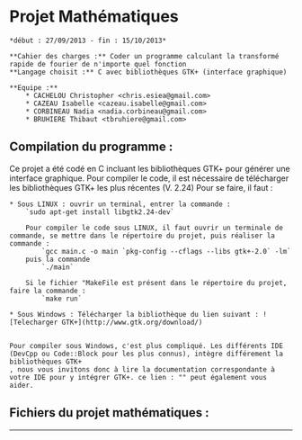 Projet Mathématiques
========================

	*début : 27/09/2013 - fin : 15/10/2013*

	**Cahier des charges :** Coder un programme calculant la transformé rapide de fourier de n'importe quel fonction
	**Langage choisit :** C avec bibliothèques GTK+ (interface graphique)

	**Equipe :** 
		* CACHELOU Christopher <chris.esiea@gmail.com>
		* CAZEAU Isabelle <cazeau.isabelle@gmail.com>
		* CORBINEAU Nadia <nadia.corbineau@gmail.com>
		* BRUHIERE Thibaut <tbruhiere@gmail.com>





## Compilation du programme :

Ce projet a été codé en C incluant les bibliothèques GTK+ pour générer une interface graphique.
Pour compiler le code, il est nécessaire de télécharger les bibliothèques GTK+ les plus récentes (V. 2.24)
Pour se faire, il faut :

	* Sous LINUX : ouvrir un terminal, entrer la commande : 
		`sudo apt-get install libgtk2.24-dev`

		Pour compiler le code sous LINUX, il faut ouvrir un terminale de commande, se mettre dans le répertoire du projet, puis réaliser la commande :
			`gcc main.c -o main `pkg-config --cflags --libs gtk+-2.0` -lm` 
		puis la commande 
			`./main`

		Si le fichier "MakeFile est présent dans le répertoire du projet, faire la commande :
			`make run`
 
	* Sous Windows : Télécharger la bibliothèque du lien suivant : ![Telecharger GTK+](http://www.gtk.org/download/)


	Pour compiler sous Windows, c'est plus compliqué. Les différents IDE (DevCpp ou Code::Block pour les plus connus), intègre différement la bibliothèques GTK+
	, nous vous invitons donc à lire la documentation correspondante à votre IDE pour y intégrer GTK+. ce lien : "" peut également vous aider.





## Fichiers du projet mathématiques : 



-------------------------------------------------------
